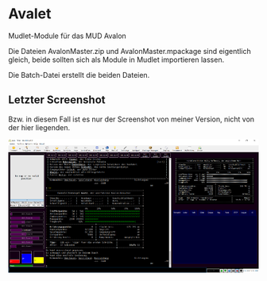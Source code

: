 # Avalet
Mudlet-Module für das MUD Avalon

Die Dateien AvalonMaster.zip und AvalonMaster.mpackage sind eigentlich gleich, beide sollten sich als Module in Mudlet importieren lassen.

Die Batch-Datei erstellt die beiden Dateien.

## Letzter Screenshot

Bzw. in diesem Fall ist es nur der Screenshot von meiner Version, nicht von der hier liegenden.

![letzter Screenshot](latest_screenshot.png)
